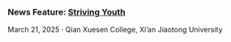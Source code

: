 ### News Feature: [Striving Youth](https://mp.weixin.qq.com/s/Pi_Fx6gW9wQH_1_dCoGeww)

March 21, 2025 · Qian Xuesen College, Xi’an Jiaotong University